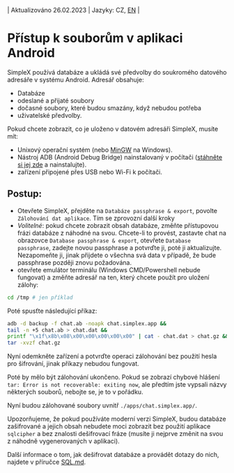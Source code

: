 | Aktualizováno 26.02.2023 | Jazyky: CZ, [EN](/docs/ANDROID.md) |

# Přístup k souborům v aplikaci Android

SimpleX používá databáze a ukládá své předvolby do soukromého datového adresáře v systému Android. Adresář obsahuje:
- Databáze
- odeslané a přijaté soubory
- dočasné soubory, které budou smazány, když nebudou potřeba
- uživatelské předvolby.


Pokud chcete zobrazit, co je uloženo v datovém adresáři SimpleX, musíte mít:
- Unixový operační systém (nebo [MinGW](https://www.mingw-w64.org/downloads/) na Windows).
- Nástroj ADB (Android Debug Bridge) nainstalovaný v počítači ([stáhněte si jej zde](https://developer.android.com/studio/releases/platform-tools) a nainstalujte).
- zařízení připojené přes USB nebo Wi-Fi k počítači.

## Postup:
- Otevřete SimpleX, přejděte na `Databáze passphrase & export`, povolte `Zálohování dat aplikace`. Tím se zprovozní další kroky
- _Volitelné_: pokud chcete zobrazit obsah databáze, změňte přístupovou frázi databáze z náhodné na svou. Chcete-li to provést, zastavte chat na obrazovce `Database passphrase & export`, otevřete `Database passphrase`, zadejte novou passphrase a potvrďte ji, poté ji aktualizujte. Nezapomeňte ji, jinak přijdete o všechna svá data v případě, že bude passphrase později znovu požadována.
- otevřete emulátor terminálu (Windows CMD/Powershell nebude fungovat) a změňte adresář na ten, který chcete použít pro uložení zálohy:

```bash
cd /tmp # jen příklad
```
Poté spusťte následující příkaz:
```bash
adb -d backup -f chat.ab -noapk chat.simplex.app && 
tail -n +5 chat.ab > chat.dat && 
printf "\x1f\x8b\x08\x00\x00\x00\x00\x00" | cat - chat.dat > chat.gz && 
tar -xvzf chat.gz
```

Nyní odemkněte zařízení a potvrďte operaci zálohování bez použití hesla pro šifrování, jinak příkazy nebudou fungovat.

Poté by mělo být zálohování ukončeno. Pokud se zobrazí chybové hlášení `tar: Error is not recoverable: exiting now`, ale předtím jste vypsali názvy některých souborů, nebojte se, je to v pořádku.

Nyní budou zálohované soubory uvnitř `./apps/chat.simplex.app/`.

Upozorňujeme, že pokud používáte moderní verzi SimpleX, budou databáze zašifrované a jejich obsah nebudete moci zobrazit bez použití aplikace `sqlcipher` a bez znalosti dešifrovací fráze (musíte ji nejprve změnit na svou z náhodně vygenerovaných v aplikaci).

Další informace o tom, jak dešifrovat databáze a provádět dotazy do nich, najdete v příručce [SQL.md](./SQL.md).
